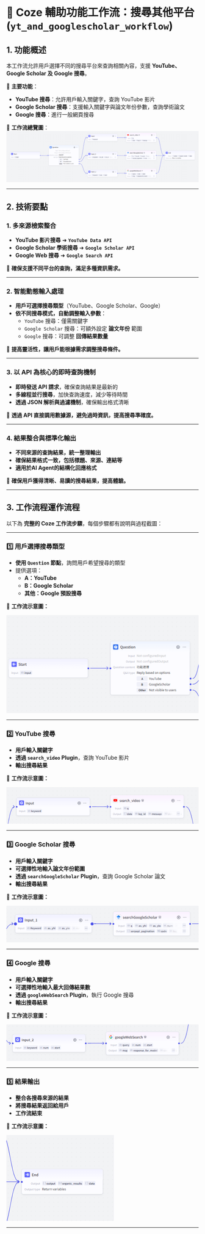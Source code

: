 # 🔎 Coze 輔助功能工作流：搜尋其他平台 (`yt_and_googlescholar_workflow`)
## 1. 功能概述

本工作流允許用戶選擇不同的搜尋平台來查詢相關內容，支援 **YouTube、Google Scholar 及 Google 搜尋**。

📌 **主要功能**：
- **YouTube 搜尋**：允許用戶輸入關鍵字，查詢 YouTube 影片
- **Google Scholar 搜尋**：支援輸入關鍵字與論文年份參數，查詢學術論文
- **Google 搜尋**：進行一般網頁搜尋

📌 **工作流總覽圖**：
![搜尋其他平台 - 總覽](images/yt_and_googlescholar.png)

---
## 2. 技術要點
###  **1. 多來源檢索整合**  
- **YouTube 影片搜尋** ➜ **`YouTube Data API`**  
- **Google Scholar 學術搜尋** ➜ **`Google Scholar API`**  
- **Google Web 搜尋** ➜ **`Google Search API`**  

📌 **確保支援不同平台的查詢，滿足多種資訊需求。**  

---

###  **2. 智能動態輸入處理**  
- **用戶可選擇搜尋類型**（YouTube、Google Scholar、Google）  
- **依不同搜尋模式，自動調整輸入參數**：
  - `YouTube` 搜尋：僅需關鍵字  
  - `Google Scholar` 搜尋：可額外設定 **論文年份** 範圍  
  - `Google` 搜尋：可調整 **回傳結果數量**  

📌 **提高靈活性，讓用戶能根據需求調整搜尋條件。**  

---

###  **3. 以 API 為核心的即時查詢機制**  
- **即時發送 API 請求**，確保查詢結果是最新的  
- **多線程並行搜尋**，加快查詢速度，減少等待時間  
- **透過 JSON 解析與過濾機制**，確保輸出格式清晰  

📌 **透過 API 直接調用數據源，避免過時資訊，提高搜尋準確度。**  

---

###  **4. 結果整合與標準化輸出**  
- **不同來源的查詢結果，統一整理輸出**  
- **確保結果格式一致，包括標題、來源、連結等**  
- **適用於AI Agent的結構化回應格式**  

📌 **確保用戶獲得清晰、易讀的搜尋結果，提高體驗。**

---

## 3. 工作流程運作流程

以下為 **完整的 Coze 工作流步驟**，每個步驟都有說明與過程截圖：

---

### 1️⃣ **用戶選擇搜尋類型**
- **使用 `Question` 節點**，詢問用戶希望搜尋的類型
- 提供選項：
  - **A：YouTube**
  - **B：Google Scholar**
  - **其他：Google 預設搜尋**

📌 **工作流示意圖：**

![選擇搜尋類型](images/yt_and_googlescholar_1.png)

---

### 2️⃣ **YouTube 搜尋**
- **用戶輸入關鍵字**
- **透過 `search_video` Plugin**，查詢 YouTube 影片
- **輸出搜尋結果**

📌 **工作流示意圖：**

![YouTube 搜尋](images/yt_and_googlescholar_2.png)

---

### 3️⃣ **Google Scholar 搜尋**
- **用戶輸入關鍵字**
- **可選擇性地輸入論文年份範圍**
- **透過 `searchGoogleScholar` Plugin**，查詢 Google Scholar 論文
- **輸出搜尋結果**

📌 **工作流示意圖：**

![Google Scholar 搜尋](images/yt_and_googlescholar_3.png)

---

### 4️⃣ **Google 搜尋**
- **用戶輸入關鍵字**
- **可選擇性地輸入最大回傳結果數**
- **透過 `googleWebSearch` Plugin**，執行 Google 搜尋
- **輸出搜尋結果**

📌 **工作流示意圖：**

![Google 搜尋](images/yt_and_googlescholar_4.png)

---

### 5️⃣ **結果輸出**
- **整合各搜尋來源的結果**
- **將搜尋結果返回給用戶**
- **工作流結束**

📌 **工作流示意圖：**

![搜尋結果輸出](images/yt_and_googlescholar_5.png)

---
